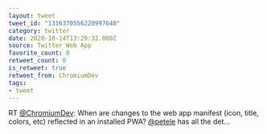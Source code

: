 ```yaml
---
layout: tweet
tweet_id: "1316370556220997640"
category: twitter
date: 2020-10-14T13:29:32.000Z
source: Twitter Web App
favorite_count: 0
retweet_count: 0
is_retweet: true
retweet_from: ChromiumDev
tags:
- tweet
---
```


RT [@ChromiumDev](https://twitter.com/@ChromiumDev): When are changes to the web app manifest (icon, title, colors, etc) reflected in an installed PWA? [@petele](https://twitter.com/@petele) has all the det…
